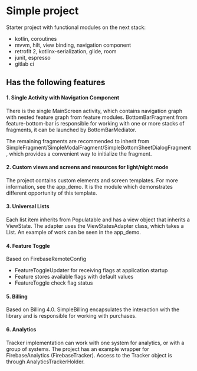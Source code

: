 # Simple project

Starter project with functional modules on the next stack:
+ kotlin, coroutines
+ mvvm, hilt, view binding, navigation component
+ retrofit 2, kotlinx-serialization, glide, room
+ junit, espresso
+ gitlab ci

## Has the following features

#### 1. Single Activity with Navigation Component
There is the single MainScreen activity, which contains navigation graph with nested feature graph from feature modules.
BottomBarFragment from feature-bottom-bar is responsible for working with one or more stacks of fragments, it can be launched by BottomBarMediator.

The remaining fragments are recommended to inherit from SimpleFragment/SimpleModalFragment/SimpleBottomSheetDialogFragment,
which provides a convenient way to initialize the fragment.

#### 2. Custom views and screens and resources for light/night mode
The project contains custom elements and screen templates. 
For more information, see the app_demo. It is the module which demonstrates different opportunity of this template.

#### 3. Universal Lists
Each list item inherits from Populatable and has a view object that inherits a ViewState. 
The adapter uses the ViewStatesAdapter class, which takes a List<ViewState>. 
An example of work can be seen in the app_demo.

#### 4. Feature Toggle
Based on FirebaseRemoteConfig
+ FeatureToggleUpdater for receiving flags at application startup
+ Feature stores available flags with default values
+ FeatureToggle check flag status

#### 5. Billing
Based on Billing 4.0.
SimpleBilling encapsulates the interaction with the library and is responsible for working with purchases.

#### 6. Analytics
Tracker implementation can work with one system for analytics, or with a group of systems. 
The project has an example wrapper for FirebaseAnalytics (FirebaseTracker). 
Access to the Tracker object is through AnalyticsTrackerHolder.